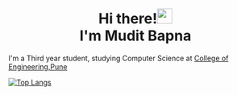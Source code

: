 <h1 align='center'>Hi there!<img src="https://raw.githubusercontent.com/MartinHeinz/MartinHeinz/master/wave.gif" width="30px"><br> I'm Mudit Bapna </h1>
I'm a Third year student, studying Computer Science at <a href="https://www.coep.org.in/">College of Engineering,Pune</a>

[![Top Langs](https://github-readme-stats.vercel.app/api/top-langs/?username=Muditbapna)](https://github.com/anuraghazra/github-readme-stats)

<!--
**Muditbapna/Muditbapna** is a ✨ _special_ ✨ repository because its `README.md` (this file) appears on your GitHub profile.

Here are some ideas to get you started:

- 🔭 I’m currently working on ...
- 🌱 I’m currently learning ...
- 👯 I’m looking to collaborate on ...
- 🤔 I’m looking for help with ...
- 💬 Ask me about ...
- 📫 How to reach me: ...
- 😄 Pronouns: ...
- ⚡ Fun fact: ...
-->
